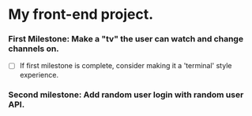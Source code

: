 # My front-end project.

### First Milestone: Make a "tv" the user can watch and change channels on.

- [ ] If first milestone is complete, consider making it a 'terminal' style experience.

### Second milestone: Add random user login with random user API.